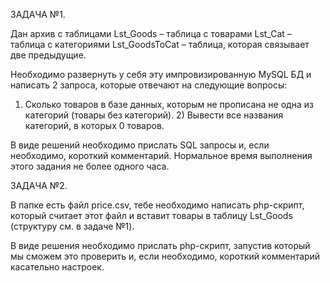ЗАДАЧА №1.

Дан архив с таблицами Lst_Goods – таблица с товарами Lst_Cat – таблица с категориями Lst_GoodsToCat – таблица, которая связывает две предыдущие.

Необходимо развернуть у себя эту импровизированную MySQL БД и написать 2 запроса, которые отвечают на следующие вопросы:

1) Сколько товаров в базе данных, которым не прописана не одна из категорий (товары без категорий). 2) Вывести все названия категорий, в которых 0 товаров.

В виде решений необходимо прислать SQL запросы и, если необходимо, короткий комментарий. Нормальное время выполнения этого задания не более одного часа.

ЗАДАЧА №2.

В папке есть файл price.csv, тебе необходимо написать php-скрипт, который считает этот файл и вставит товары в таблицу Lst_Goods (структуру см. в задаче №1).

В виде решения необходимо прислать php-скрипт, запустив который мы сможем это проверить и, если необходимо, короткий комментарий касательно настроек.
